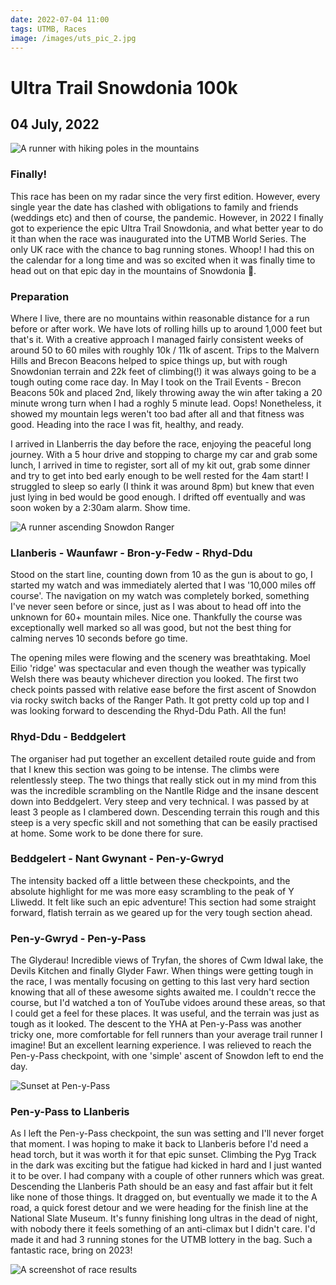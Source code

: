 ```yaml
---
date: 2022-07-04 11:00
tags: UTMB, Races
image: /images/uts_pic_2.jpg 
---
```


# Ultra Trail Snowdonia 100k

## 04 July, 2022

![A runner with hiking poles in the mountains](/images/uts_pic_2.jpg)

### Finally!

This race has been on my radar since the very first edition. However, every single year the date has clashed with obligations to family and friends (weddings etc) and then of course, the pandemic. However, in 2022 I finally got to experience the epic Ultra Trail Snowdonia, and what better year to do it than when the race was inaugurated into the UTMB World Series. The only UK race with the chance to bag running stones. Whoop! I had this on the calendar for a long time and was so excited when it was finally time to head out on that epic day in the mountains of Snowdonia 🏴󠁧󠁢󠁷󠁬󠁳󠁿. 

### Preparation

Where I live, there are no mountains within reasonable distance for a run before or after work. We have lots of rolling hills up to around 1,000 feet but that's it. With a creative approach I managed fairly consistent weeks of around 50 to 60 miles with roughly 10k / 11k of ascent. Trips to the Malvern Hills and Brecon Beacons helped to spice things up, but with rough Snowdonian terrain and 22k feet of climbing(!) it was always going to be a tough outing come race day. In May I took on the Trail Events - Brecon Beacons 50k and placed 2nd, likely throwing away the win after taking a 20 minute wrong turn when I had a roghly 5 minute lead. Oops! Nonetheless, it showed my mountain legs weren't too bad after all and that fitness was good. Heading into the race I was fit, healthy, and ready.

I arrived in Llanberris the day before the race, enjoying the peaceful long journey. With a 5 hour drive and stopping to charge my car and grab some lunch, I arrived in time to register, sort all of my kit out, grab some dinner and try to get into bed early enough to be well rested for the 4am start! I struggled to sleep so early (I think it was around 8pm) but knew that even just lying in bed would be good enough. I drifted off eventually and was soon woken by a 2:30am alarm. Show time.

![A runner ascending Snowdon Ranger](/images/uts_pic_3.jpg)

### Llanberis - Waunfawr - Bron-y-Fedw - Rhyd-Ddu

Stood on the start line, counting down from 10 as the gun is about to go, I started my watch and was immediately alerted that I was '10,000 miles off course'. The navigation on my watch was completely borked, something I've never seen before or since, just as I was about to head off into the unknown for 60+ mountain miles. Nice one. Thankfully the course was exceptionally well marked so all was good, but not the best thing for calming nerves 10 seconds before go time.

The opening miles were flowing and the scenery was breathtaking. Moel Eilio 'ridge' was spectacular and even though the weather was typically Welsh there was beauty whichever direction you looked. The first two check points passed with relative ease before the first ascent of Snowdon via rocky switch backs of the Ranger Path. It got pretty cold up top and I was looking forward to descending the Rhyd-Ddu Path. All the fun!

### Rhyd-Ddu - Beddgelert

The organiser had put together an excellent detailed route guide and from that I knew this section was going to be intense. The climbs were  relentlessly steep. The two things that really stick out in my mind from this was the incredible scrambling on the Nantlle Ridge and the insane descent down into Beddgelert. Very steep and very technical. I was passed by at least 3 people as I clambered down. Descending terrain this rough and this steep is a very specfic skill and not something that can be easily practised at home. Some work to be done there for sure.

### Beddgelert - Nant Gwynant - Pen-y-Gwryd

The intensity backed off a little between these checkpoints, and the absolute highlight for me was more easy scrambling to the peak of Y Lliwedd. It felt like such an epic adventure! This section had some straight forward, flatish terrain as we geared up for the very tough section ahead.

### Pen-y-Gwryd - Pen-y-Pass

The Glyderau! Incredible views of Tryfan, the shores of Cwm Idwal lake, the Devils Kitchen and finally Glyder Fawr. When things were getting tough in the race, I was mentally focusing on getting to this last very hard section knowing that all of these awesome sights awaited me. I couldn't recce the course, but I'd watched a ton of YouTube vidoes around these areas, so that I could get a feel for these places. It was useful, and the terrain was just as tough as it looked. The descent to the YHA at Pen-y-Pass was another tricky one, more comfortable for fell runners than your average trail runner I imagine! But an excellent learning experience. I was relieved to reach the Pen-y-Pass checkpoint, with one 'simple' ascent of Snowdon left to end the day.

![Sunset at Pen-y-Pass](/images/uts_pic_1.jpg)

### Pen-y-Pass to Llanberis

As I left the Pen-y-Pass checkpoint, the sun was setting and I'll never forget that moment. I was hoping to make it back to Llanberis before I'd need a head torch, but it was worth it for that epic sunset. Climbing the Pyg Track in the dark was exciting but the fatigue had kicked in hard and I just wanted it to be over. I had company with a couple of other runners which was great. Descending the Llanberis Path should be an easy and fast affair but it felt like none of those things. It dragged on, but eventually we made it to the A road, a quick forest detour and we were heading for the finish line at the National Slate Museum. It's funny finishing long ultras in the dead of night, with nobody there it feels something of an anti-climax but I didn't care. I'd made it and had 3 running stones for the UTMB lottery in the bag. Such a fantastic race, bring on 2023!

![A screenshot of race results](/images/uts_pic_4.jpg)




